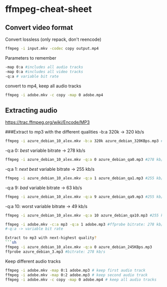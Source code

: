 # ffmpeg-cheat-sheet
## Convert video format
Convert lossless (only repack, don't reencode)
```sh
ffmpeg -i input.mkv -codec copy output.mp4
```

Parameters to remember
```sh
-map 0:a #includes all audio tracks
-map 0:a #includes all video tracks
-q:a # variable bit rate
```

convert to mp4, keep all audio tracks
```sh
ffmpeg -i adobe.mkv -c copy -map 0 adobe.mp4
```

## Extracting audio
https://trac.ffmpeg.org/wiki/Encode/MP3

###Extract to mp3 with the different qualities
-b:a 320k -> 320 kb/s
```sh
ffmpeg -i azure_debian_10_alex.mkv -b:a 320k azure_debian_320KBps.mp3 #320 kb/s
```
-q:a 0: *best* variable bitrate -> 278 kb/s 
```sh
ffmpeg -i azure_debian_10_alex.mkv -q:a 0 azure_debian_qa0.mp3 #278 kb/s
```
-q:a 1: *next best* variable bitrate -> 255 kb/s 
```sh
ffmpeg -i azure_debian_10_alex.mkv -q:a 1 azure_debian_qa1.mp3 #255 kb/s
```
-q:a 9: *bad* variable bitrate -> 63 kb/s
```sh
ffmpeg -i azure_debian_10_alex.mkv -q:a 9 azure_debian_qa9.mp3 #255 kb/s
```
-q:a 10: worst variable bitrate -> 49 kb/s
```sh
ffmpeg -i azure_debian_10_alex.mkv -q:a 10 azure_debian_qa10.mp3 #255 kb/s
```


```sh
ffmpeg -i adobe.mkv -c:a mp3 -q:a 1 adobe.mp3 #ffprobe bitrate: 278 kb/s
#-q:a -> variable bit rate

Extract to mp3 with next-highest quality?
```sh
ffmpeg -i azure_debian_10_alex.mkv -q:a 0 azure_debian_245KBps.mp3
ffprobe azure_debian_3.mp3 #bitrate: 278 kb/s
```



Keep different audio tracks
```sh
ffmpeg -i adobe.mkv -map 0:1 adobe.mp3 # keep first audio track
ffmpeg -i adobe.mkv -map 0:2 adobe.mp3 # keep second audio track
ffmpeg -i adobe.mkv -c copy -map 0 adobe.mp4 # keep all audio tracks

```
